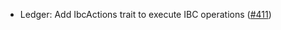 - Ledger: Add IbcActions trait to execute IBC operations
  ([#411](https://github.com/anoma/anoma/issues/411))